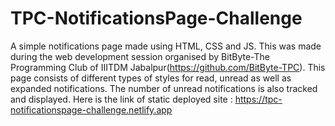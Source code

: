 # TPC-NotificationsPage-Challenge
A simple notifications page made using HTML, CSS and JS.
This was made during the web development session organised by BitByte-The Programming Club of IIITDM Jabalpur(https://github.com/BitByte-TPC).
This page consists of different types of styles for read, unread as well as expanded notifications.
The number of unread notifications is also tracked and displayed.
Here is the link of static deployed site : https://tpc-notificationspage-challenge.netlify.app
